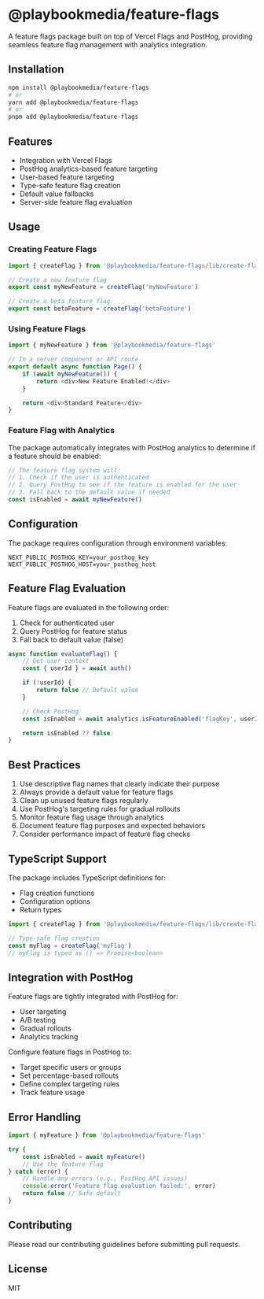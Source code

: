 # @playbookmedia/feature-flags

A feature flags package built on top of Vercel Flags and PostHog, providing seamless feature flag management with analytics integration.

## Installation

```bash
npm install @playbookmedia/feature-flags
# or
yarn add @playbookmedia/feature-flags
# or
pnpm add @playbookmedia/feature-flags
```

## Features

-   Integration with Vercel Flags
-   PostHog analytics-based feature targeting
-   User-based feature targeting
-   Type-safe feature flag creation
-   Default value fallbacks
-   Server-side feature flag evaluation

## Usage

### Creating Feature Flags

```typescript
import { createFlag } from '@playbookmedia/feature-flags/lib/create-flag'

// Create a new feature flag
export const myNewFeature = createFlag('myNewFeature')

// Create a beta feature flag
export const betaFeature = createFlag('betaFeature')
```

### Using Feature Flags

```typescript
import { myNewFeature } from '@playbookmedia/feature-flags'

// In a server component or API route
export default async function Page() {
    if (await myNewFeature()) {
        return <div>New Feature Enabled!</div>
    }

    return <div>Standard Feature</div>
}
```

### Feature Flag with Analytics

The package automatically integrates with PostHog analytics to determine if a feature should be enabled:

```typescript
// The feature flag system will:
// 1. Check if the user is authenticated
// 2. Query PostHog to see if the feature is enabled for the user
// 3. Fall back to the default value if needed
const isEnabled = await myNewFeature()
```

## Configuration

The package requires configuration through environment variables:

```env
NEXT_PUBLIC_POSTHOG_KEY=your_posthog_key
NEXT_PUBLIC_POSTHOG_HOST=your_posthog_host
```

## Feature Flag Evaluation

Feature flags are evaluated in the following order:

1. Check for authenticated user
2. Query PostHog for feature status
3. Fall back to default value (false)

```typescript
async function evaluateFlag() {
    // Get user context
    const { userId } = await auth()

    if (!userId) {
        return false // Default value
    }

    // Check PostHog
    const isEnabled = await analytics.isFeatureEnabled('flagKey', userId)

    return isEnabled ?? false
}
```

## Best Practices

1. Use descriptive flag names that clearly indicate their purpose
2. Always provide a default value for feature flags
3. Clean up unused feature flags regularly
4. Use PostHog's targeting rules for gradual rollouts
5. Monitor feature flag usage through analytics
6. Document feature flag purposes and expected behaviors
7. Consider performance impact of feature flag checks

## TypeScript Support

The package includes TypeScript definitions for:

-   Flag creation functions
-   Configuration options
-   Return types

```typescript
import { createFlag } from '@playbookmedia/feature-flags/lib/create-flag'

// Type-safe flag creation
const myFlag = createFlag('myFlag')
// myFlag is typed as () => Promise<boolean>
```

## Integration with PostHog

Feature flags are tightly integrated with PostHog for:

-   User targeting
-   A/B testing
-   Gradual rollouts
-   Analytics tracking

Configure feature flags in PostHog to:

-   Target specific users or groups
-   Set percentage-based rollouts
-   Define complex targeting rules
-   Track feature usage

## Error Handling

```typescript
import { myFeature } from '@playbookmedia/feature-flags'

try {
    const isEnabled = await myFeature()
    // Use the feature flag
} catch (error) {
    // Handle any errors (e.g., PostHog API issues)
    console.error('Feature flag evaluation failed:', error)
    return false // Safe default
}
```

## Contributing

Please read our contributing guidelines before submitting pull requests.

## License

MIT
